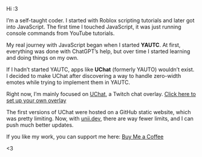 Hi :3

I’m a self-taught coder.
I started with Roblox scripting tutorials and later got into JavaScript.
The first time I touched JavaScript, it was just running console commands from YouTube tutorials.

My real journey with JavaScript began when I started **YAUTC**.
At first, everything was done with ChatGPT’s help, but over time I started learning and doing things on my own.

If I hadn’t started YAUTC, apps like **UChat** (formerly YAUTO) wouldn’t exist.
I decided to make UChat after discovering a way to handle zero-width emotes while trying to implement them in YAUTC.

Right now, I’m mainly focused on [UChat](https://github.com/Fiszh/UChat), a Twitch chat overlay.
[Click here to set up your own overlay](https://chat.unii.dev/)

The first versions of UChat were hosted on a GitHub static website, which was pretty limiting.
Now, with [unii.dev](https://unii.dev/), there are way fewer limits, and I can push much better updates.

If you like my work, you can support me here: [Buy Me a Coffee](https://buymeacoffee.com/jzlnkf5qgo)

<3
